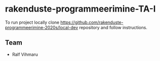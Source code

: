 # rakenduste-programmeerimine-TA-I

To run project locally clone https://github.com/rakenduste-programmeerimine-2020s/local-dev repository and follow instructions.

## Team
- Ralf Vihmaru